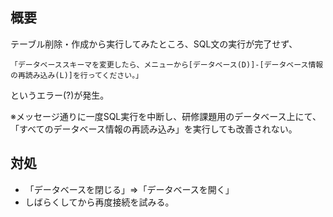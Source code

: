 ## 概要
テーブル削除・作成から実行してみたところ、SQL文の実行が完了せず、
```
「データベーススキーマを変更したら、メニューから[データベース(D)]-[データベース情報の再読み込み(L)]を行ってください。」
```
というエラー(?)が発生。

※メッセージ通りに一度SQL実行を中断し、研修課題用のデータベース上にて、  
「すべてのデータベース情報の再読み込み」を実行しても改善されない。  

## 対処
- 「データベースを閉じる」⇒「データベースを開く」
- しばらくしてから再度接続を試みる。

